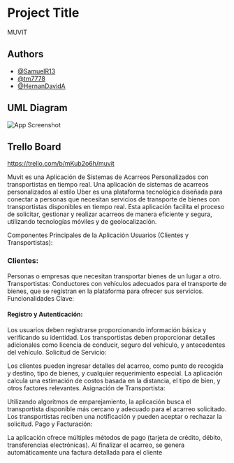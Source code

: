 
# Project Title

MUVIT

## Authors

- [@SamuelR13](https://www.github.com/samuelr13)
- [@tm7778](https://www.github.com/tm7778)
- [@HernanDavidA](https://github.com/HernanDavidA)


## UML Diagram

![App Screenshot](https://res.cloudinary.com/dis8xzifs/image/upload/fl_preserve_transparency/v1714759439/UML_hanmbp.jpg?_s=public-apps)


## Trello Board

https://trello.com/b/mKub2o6h/muvit

Muvit es una Aplicación de Sistemas de Acarreos Personalizados con transportistas en tiempo real.
Una aplicación de sistemas de acarreos personalizados al estilo Uber es una plataforma tecnológica diseñada para conectar a personas que necesitan servicios de transporte de bienes con transportistas disponibles en tiempo real. Esta aplicación facilita el proceso de solicitar, gestionar y realizar acarreos de manera eficiente y segura, utilizando tecnologías móviles y de geolocalización.

Componentes Principales de la Aplicación
Usuarios (Clientes y Transportistas):

### Clientes:
 Personas o empresas que necesitan transportar bienes de un lugar a otro.
Transportistas: Conductores con vehículos adecuados para el transporte de bienes, que se registran en la plataforma para ofrecer sus servicios.
Funcionalidades Clave:

#### Registro y Autenticación:

Los usuarios deben registrarse proporcionando información básica y verificando su identidad.
Los transportistas deben proporcionar detalles adicionales como licencia de conducir, seguro del vehículo, y antecedentes del vehículo.
Solicitud de Servicio:

Los clientes pueden ingresar detalles del acarreo, como punto de recogida y destino, tipo de bienes, y cualquier requerimiento especial.
La aplicación calcula una estimación de costos basada en la distancia, el tipo de bien, y otros factores relevantes.
Asignación de Transportista:

Utilizando algoritmos de emparejamiento, la aplicación busca el transportista disponible más cercano y adecuado para el acarreo solicitado.
Los transportistas reciben una notificación y pueden aceptar o rechazar la solicitud.
Pago y Facturación:

La aplicación ofrece múltiples métodos de pago (tarjeta de crédito, débito, transferencias electrónicas).
Al finalizar el acarreo, se genera automáticamente una factura detallada para el cliente
